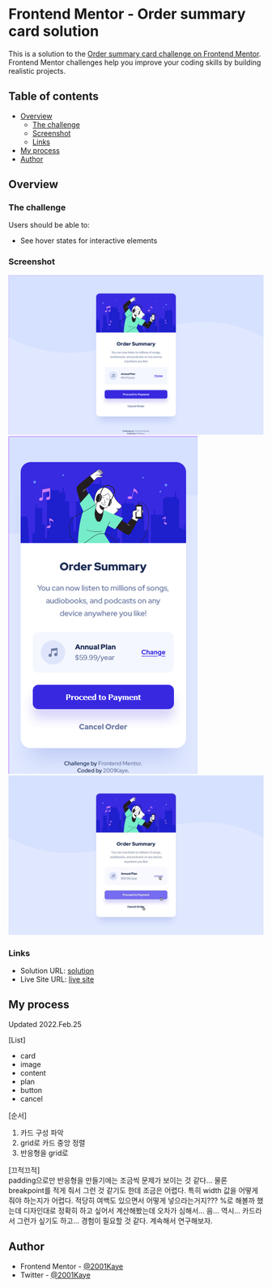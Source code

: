 # Frontend Mentor - Order summary card solution

This is a solution to the [Order summary card challenge on Frontend Mentor](https://www.frontendmentor.io/challenges/order-summary-component-QlPmajDUj). Frontend Mentor challenges help you improve your coding skills by building realistic projects. 

## Table of contents

- [Overview](#overview)
  - [The challenge](#the-challenge)
  - [Screenshot](#screenshot)
  - [Links](#links)
- [My process](#my-process)
- [Author](#author)

## Overview

### The challenge

Users should be able to:

- See hover states for interactive elements

### Screenshot

![](./design/desktop-design.png)
![](./design/mobile-design.png)
![](./design/active-states.jpg "active guide picture")

### Links

- Solution URL: [solution](https://www.frontendmentor.io/solutions/order-summary-HpW1zvHOH)
- Live Site URL: [live site](https://jhan117.github.io/Order-summary-component/)

## My process

Updated 2022.Feb.25   

[List]
- card
- image
- content
- plan
- button
- cancel

[순서]
1. 카드 구성 파악
2. grid로 카드 중앙 정렬
3. 반응형을 grid로

[끄적끄적]   
padding으로만 반응형을 만들기에는 조금씩 문제가 보이는 것 같다... 물론 breakpoint를 적게 줘서 그런 것 같기도 한데 조금은 어렵다. 특히 width 값을 어떻게 줘야 하는지가 어렵다. 적당히 여백도 있으면서 어떻게 넣으라는거지??? %로 해볼까 했는데 디자인대로 정확히 하고 싶어서 계산해봤는데 오차가 심해서... 음... 역시... 카드라서 그런가 싶기도 하고... 경험이 필요할 것 같다. 계속해서 연구해보자.

## Author

- Frontend Mentor - [@2001Kaye](https://www.frontendmentor.io/profile/jhan117)
- Twitter - [@2001Kaye](https://github.com/jhan117)